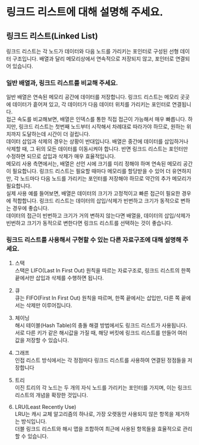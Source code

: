 # 링크드 리스트에 대해 설명해 주세요.

## 링크드 리스트(Linked List)

링크드 리스트는 각 노드가 데이터와 다음 노드를 가리키는 포인터로 구성된 선형 데이터 구조입니다. 배열과 달리 메모리상에서 연속적으로 저장되지 않고, 포인터로 연결되어 있습니다.

### 일반 배열과, 링크드 리스트를 비교해 주세요.

일반 배열은 연속된 메모리 공간에 데이터를 저장합니다. 링크드 리스트는 메모리 곳곳에 데이터가 흩어져 있고, 각 데이터가 다음 데이터 위치를 가리키는 포인터로 연결됩니다.<br>
접근 속도를 비교해보면, 배열은 인덱스를 통한 직접 접근이 가능해서 매우 빠릅니다.
하지만, 링크드 리스트는 첫번째 노드부터 시작해서 차례대로 따라가야 하므로, 원하는 위치까지 도달하는데 시간이 더 걸립니다.<br>
데이터 삽입과 삭제의 경우는 상황이 반대입니다. 배열은 중간에 데이터를 삽입하거나 삭제할 때, 그 뒤의 모든 데이터를 이동시켜야 합니다. 반면 링크드 리스트는 포인터만 수정하면 되므로 삽입과 삭제가 매우 효율적입니다.<br>
메모리 사용 측면에서는, 배열은 선언 시에 크기를 미리 정해야 하며 연속된 메모리 공간이 필요합니다. 링크드 리스트는 필요할 때마다 메모리를 할당받을 수 있어 더 유연하지만, 각 노드마다 다음 노드를 가리키는 포인터를 저장해야 하므로 약간의 추가 메모리가 필요합니다.<br>
실제 사용 예를 들어보면, 배열은 데이터의 크기가 고정적이고 빠른 접근이 필요한 경우에 적합합니다. 링크드 리스트는 데이터의 삽입/삭제가 빈번하고 크기가 동적으로 변하는 경우에 좋습니다.<br>
데이터의 접근이 빈번하고 크기가 거의 변하지 않는다면 배열을, 데이터의 삽입/삭제가 빈번하고 크기가 동적으로 변한다면 링크드 리스트를 선택하는 것이 좋습니다.

### 링크드 리스트를 사용해서 구현할 수 있는 다른 자료구조에 대해 설명해 주세요.

1. 스택<br>
   스택은 LIFO(Last In First Out) 원칙을 따르는 자료구조로, 링크드 리스트의 한쪽 끝에서만 삽입과 삭제를 수행하면 됩니다.
2. 큐<br>
   큐는 FIFO(First In First Out) 원칙을 따르며, 한쪽 끝에서는 삽입만, 다른 쪽 끝에서는 삭제만 이루어집니다.

3. 체이닝<br>
   해시 테이블(Hash Table)의 충돌 해결 방법에서도 링크드 리스트가 사용됩니다.
   서로 다른 키가 같은 해시값을 가질 때, 해당 버킷에 링크드 리스트를 만들어 여러 값을 저장할 수 있습니다.

4. 그래프<br>
   인접 리스트 방식에서는 각 정점마다 링크드 리스트를 사용하여 연결된 정점들을 저장합니다

5. 트리<br>
   이진 트리의 각 노드는 두 개의 자식 노드를 가리키는 포인터를 가지며, 이는 링크드 리스트의 개념을 확장한 것입니다.

6. LRU(Least Recently Use)<br>
   LRU는 캐시 교체 알고리즘의 하나로, 가장 오랫동안 사용되지 않은 항목을 제거하는 방식입니다.<br>
   더블 링크드 리스트와 해시 맵을 조합하여 최근에 사용된 항목들을 효율적으로 관리할 수 있습니다.
